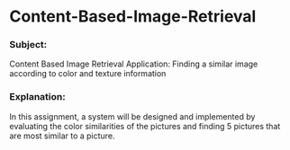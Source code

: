 # Content-Based-Image-Retrieval

### Subject: 
  Content Based Image Retrieval Application: Finding a similar image according to color and texture information

### Explanation: 
  In this assignment, a system will be designed and implemented by evaluating the color similarities of the pictures and finding 5 pictures that are   most similar to a picture.
